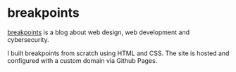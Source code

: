 # breakpoints

<a href="https://breakpoints.dev/" target="_blank">breakpoints</a> is a blog about web design, web development and cybersecurity.

I built breakpoints from scratch using HTML and CSS. The site is hosted and configured with a custom domain via Github Pages.
